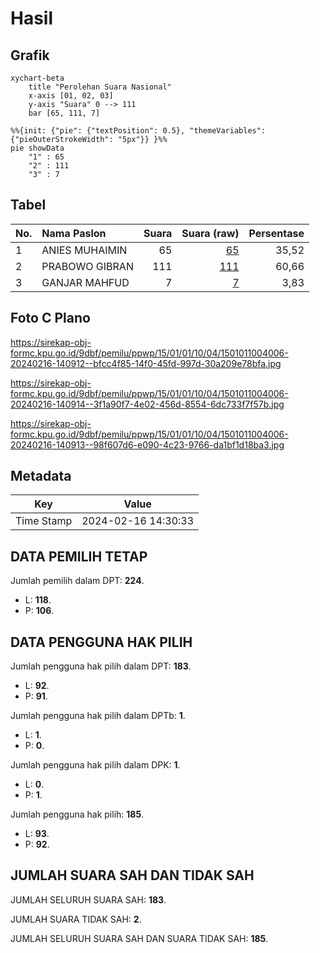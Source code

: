 # Hasil

## Grafik

```mermaid
xychart-beta
    title "Perolehan Suara Nasional"
    x-axis [01, 02, 03]
    y-axis "Suara" 0 --> 111
    bar [65, 111, 7]
```

```mermaid
%%{init: {"pie": {"textPosition": 0.5}, "themeVariables": {"pieOuterStrokeWidth": "5px"}} }%%
pie showData
    "1" : 65
    "2" : 111
    "3" : 7
```

## Tabel

| No. | Nama Paslon    | Suara | Suara (raw) | Persentase |
|:--- |:-------------- | -----:| -----------:| ----------:|
| 1   | ANIES MUHAIMIN | 65    | [65][p-1]   | 35,52      |
| 2   | PRABOWO GIBRAN | 111   | [111][p-2]  | 60,66      |
| 3   | GANJAR MAHFUD  | 7     | [7][p-3]    | 3,83       |


[p-1]: https://github.com/gigit-pemilu/pemilu-2024/blob/main/pilpres/hitung-suara/sub/15-jambi/sub/01--kerinci/sub/01-gunung-raya/sub/1004-lempur-tengah/sub/006-tps/sub/paslon-1.txt
[p-2]: https://github.com/gigit-pemilu/pemilu-2024/blob/main/pilpres/hitung-suara/sub/15-jambi/sub/01--kerinci/sub/01-gunung-raya/sub/1004-lempur-tengah/sub/006-tps/sub/paslon-2.txt
[p-3]: https://github.com/gigit-pemilu/pemilu-2024/blob/main/pilpres/hitung-suara/sub/15-jambi/sub/01--kerinci/sub/01-gunung-raya/sub/1004-lempur-tengah/sub/006-tps/sub/paslon-3.txt

## Foto C Plano

https://sirekap-obj-formc.kpu.go.id/9dbf/pemilu/ppwp/15/01/01/10/04/1501011004006-20240216-140912--bfcc4f85-14f0-45fd-997d-30a209e78bfa.jpg

https://sirekap-obj-formc.kpu.go.id/9dbf/pemilu/ppwp/15/01/01/10/04/1501011004006-20240216-140914--3f1a90f7-4e02-456d-8554-6dc733f7f57b.jpg

https://sirekap-obj-formc.kpu.go.id/9dbf/pemilu/ppwp/15/01/01/10/04/1501011004006-20240216-140913--98f607d6-e090-4c23-9766-da1bf1d18ba3.jpg


## Metadata

| Key        | Value               |
| ---------- | ------------------- |
| Time Stamp | 2024-02-16 14:30:33 |


## DATA PEMILIH TETAP

Jumlah pemilih dalam DPT: **224**.
 * L: **118**.
 * P: **106**.

## DATA PENGGUNA HAK PILIH

Jumlah pengguna hak pilih dalam DPT: **183**.
 * L: **92**.
 * P: **91**.

Jumlah pengguna hak pilih dalam DPTb: **1**.
 * L: **1**.
 * P: **0**.

Jumlah pengguna hak pilih dalam DPK: **1**.
 * L: **0**.
 * P: **1**.

Jumlah pengguna hak pilih: **185**.
 * L: **93**.
 * P: **92**.

## JUMLAH SUARA SAH DAN TIDAK SAH

JUMLAH SELURUH SUARA SAH: **183**.

JUMLAH SUARA TIDAK SAH: **2**.

JUMLAH SELURUH SUARA SAH DAN SUARA TIDAK SAH: **185**.


